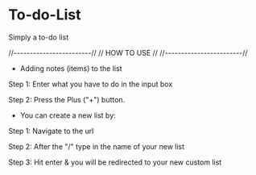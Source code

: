 # To-do-List
Simply a to-do list

//------------------------//
//        HOW TO USE      //
//------------------------//

* Adding notes (items) to the list

Step 1:
Enter what you have to do in the input box

Step 2:
Press the Plus ("+") button.

* You can create a new list by:

Step 1:
Navigate to the url

Step 2:
After the "/" type in the name of your
new list

Step 3:
Hit enter & you will be redirected to your new custom list
